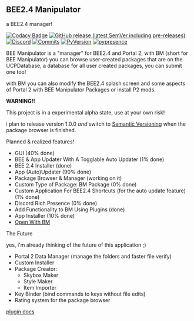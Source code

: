 BEE2.4 Manipulator
-

a BEE2.4 manager!

[![Codacy Badge](https://api.codacy.com/project/badge/Grade/3cd982db8ee640cda0e1dc21d2b9c36c)](https://app.codacy.com/manual/enderzombi102.end/BEE-manipulator?utm_source=github.com&utm_medium=referral&utm_content=ENDERZOMBI102/BEE-manipulator&utm_campaign=Badge_Grade_Dashboard)
[![GitHub release (latest SemVer including pre-releases)](https://img.shields.io/github/v/release/ENDERZOMBI102/BEE-manipulator?include_prereleases)](https://github.com/ENDERZOMBI102/BEE-manipulator/releases/latest)
[![Discord](https://img.shields.io/discord/293435914598744064?logo=discord&style=for-the-badge)](https://discord.gg/hnGFJrz)
[![Commits](https://img.shields.io/github/commits-since/ENDERZOMBI102/BEE-manipulator/latest?style=for-the-badge)](https://github.com/ENDERZOMBI102/BEE-manipulator/commits/master)
[![PyVersion](https://img.shields.io/github/pipenv/locked/python-version/ENDERZOMBI102/BEE-manipulator?style=for-the-badge)](https://www.python.org/downloads/release/python-378/)
[![pypresence](https://img.shields.io/badge/using-pypresence-00bb88.svg?style=for-the-badge&logo=python&logoWidth=20)](https://github.com/qwertyquerty/pypresence)

BEE Manipulator is a "manager" for BEE2.4 and Portal 2, with BM (short for BEE Manipulator) you can browse user-created packages
that are on the UCPDatabase, a database for all user created packages, you can submit one too!


with BM you can also modify the BEE2.4 splash screen and some aspects of Portal 2 with BEE Manipulator Packages or install P2 mods.


**WARNING!!**

This project is in a experimental alpha state, use at your own risk!


i plan to release version 1.0.0 _and_ switch to [Semantic Versioning](https://semver.org/) when the package browser is finished.

Planned & realized features!

 - GUI (40% done)
 - BEE & App Updater With A Togglable Auto Updater (1% done)
 - BEE 2.4 Installer (done)
 - App (Auto)Updater (90% done)
 - Package Browser & Manager (working on it)
 - Custom Type of Package: BM Package (0% done)
 - Custom Application For BEE2.4 Shortcuts (for the auto update feature) (1% done) 
 - Discord Rich Presence (0% done)
 - Add Functionality to BM Using Plugins (done)
 - App Installer (10% done)
 - [Open With BM](https://github.com/ENDERZOMBI102/BEE-manipulator/wiki/Open-with-BM)

The Future

yes, i'm already thinking of the future of this application ;)

 - Portal 2 Data Manager (manage the folders and faster file verify)
 - Custom Installer 
 - Package Creator:
   - Skybox Maker
   - Style Maker
   - Item Importer
 - Key Binder (bind commands to keys without file edits)
 - Rating system for the package browser

[plugin docs](https://github.com/ENDERZOMBI102/BEE-manipulator/wiki/Plugins-docs)
